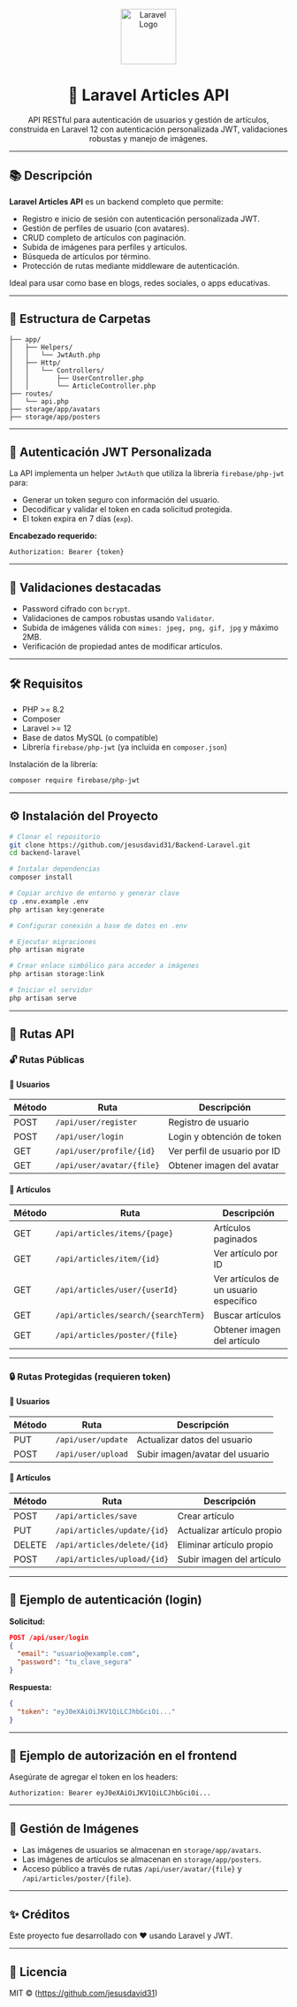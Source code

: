 <p align="center">
  <img src="https://laravel.com/img/logomark.min.svg" width="100" alt="Laravel Logo"/>
</p>

<h1 align="center">📰 Laravel Articles API</h1>

<p align="center">
  API RESTful para autenticación de usuarios y gestión de artículos, construida en Laravel 12 con autenticación personalizada JWT, validaciones robustas y manejo de imágenes.
</p>

---

## 📚 Descripción

**Laravel Articles API** es un backend completo que permite:

- Registro e inicio de sesión con autenticación personalizada JWT.
- Gestión de perfiles de usuario (con avatares).
- CRUD completo de artículos con paginación.
- Subida de imágenes para perfiles y artículos.
- Búsqueda de artículos por término.
- Protección de rutas mediante middleware de autenticación.

Ideal para usar como base en blogs, redes sociales, o apps educativas.

---

## 📂 Estructura de Carpetas

```
├── app/
│   ├── Helpers/
│   │   └── JwtAuth.php
│   ├── Http/
│   │   └── Controllers/
│   │       ├── UserController.php
│   │       └── ArticleController.php
├── routes/
│   └── api.php
├── storage/app/avatars
├── storage/app/posters
```

---

## 🔐 Autenticación JWT Personalizada

La API implementa un helper `JwtAuth` que utiliza la librería `firebase/php-jwt` para:

- Generar un token seguro con información del usuario.
- Decodificar y validar el token en cada solicitud protegida.
- El token expira en 7 días (`exp`).

**Encabezado requerido:**
```
Authorization: Bearer {token}
```

---

## 🧪 Validaciones destacadas

- Password cifrado con `bcrypt`.
- Validaciones de campos robustas usando `Validator`.
- Subida de imágenes válida con `mimes: jpeg, png, gif, jpg` y máximo 2MB.
- Verificación de propiedad antes de modificar artículos.

---

## 🛠️ Requisitos

- PHP >= 8.2
- Composer
- Laravel >= 12
- Base de datos MySQL (o compatible)
- Librería `firebase/php-jwt` (ya incluida en `composer.json`)

Instalación de la librería:
```bash
composer require firebase/php-jwt
```

---

## ⚙️ Instalación del Proyecto

```bash
# Clonar el repositorio
git clone https://github.com/jesusdavid31/Backend-Laravel.git
cd backend-laravel

# Instalar dependencias
composer install

# Copiar archivo de entorno y generar clave
cp .env.example .env
php artisan key:generate

# Configurar conexión a base de datos en .env

# Ejecutar migraciones
php artisan migrate

# Crear enlace simbólico para acceder a imágenes
php artisan storage:link

# Iniciar el servidor
php artisan serve
```

---

## 🧭 Rutas API

### 🔓 Rutas Públicas

#### 👤 Usuarios
| Método | Ruta                           | Descripción                        |
|--------|--------------------------------|------------------------------------|
| POST   | `/api/user/register`           | Registro de usuario                |
| POST   | `/api/user/login`              | Login y obtención de token         |
| GET    | `/api/user/profile/{id}`       | Ver perfil de usuario por ID       |
| GET    | `/api/user/avatar/{file}`      | Obtener imagen del avatar          |

#### 📝 Artículos
| Método | Ruta                                      | Descripción                            |
|--------|-------------------------------------------|----------------------------------------|
| GET    | `/api/articles/items/{page}`              | Artículos paginados                    |
| GET    | `/api/articles/item/{id}`                 | Ver artículo por ID                    |
| GET    | `/api/articles/user/{userId}`             | Ver artículos de un usuario específico |
| GET    | `/api/articles/search/{searchTerm}`       | Buscar artículos                       |
| GET    | `/api/articles/poster/{file}`             | Obtener imagen del artículo            |

---

### 🔒 Rutas Protegidas (requieren token)

#### 👤 Usuarios
| Método | Ruta                   | Descripción                    |
|--------|------------------------|--------------------------------|
| PUT    | `/api/user/update`     | Actualizar datos del usuario   |
| POST   | `/api/user/upload`     | Subir imagen/avatar del usuario|

#### 📝 Artículos
| Método | Ruta                           | Descripción                      |
|--------|--------------------------------|----------------------------------|
| POST   | `/api/articles/save`           | Crear artículo                   |
| PUT    | `/api/articles/update/{id}`    | Actualizar artículo propio       |
| DELETE | `/api/articles/delete/{id}`    | Eliminar artículo propio         |
| POST   | `/api/articles/upload/{id}`    | Subir imagen del artículo        |

---

## 🧠 Ejemplo de autenticación (login)

**Solicitud:**
```json
POST /api/user/login
{
  "email": "usuario@example.com",
  "password": "tu_clave_segura"
}
```

**Respuesta:**
```json
{
  "token": "eyJ0eXAiOiJKV1QiLCJhbGciOi..."
}
```

---

## 🧼 Ejemplo de autorización en el frontend

Asegúrate de agregar el token en los headers:

```http
Authorization: Bearer eyJ0eXAiOiJKV1QiLCJhbGciOi...
```

---

## 📸 Gestión de Imágenes

- Las imágenes de usuarios se almacenan en `storage/app/avatars`.
- Las imágenes de artículos se almacenan en `storage/app/posters`.
- Acceso público a través de rutas `/api/user/avatar/{file}` y `/api/articles/poster/{file}`.

---

## ✨ Créditos

Este proyecto fue desarrollado con ❤️ usando Laravel y JWT.

---

## 📄 Licencia

MIT © (https://github.com/jesusdavid31)